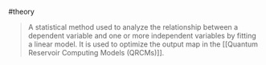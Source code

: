 #theory 

> A statistical method used to analyze the relationship between a dependent variable and one or more independent variables by fitting a linear model. It is used to optimize the output map in the [[Quantum Reservoir Computing Models (QRCMs)]].